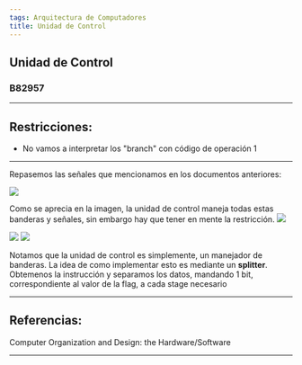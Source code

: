 ```yaml
---
tags: Arquitectura de Computadores
title: Unidad de Control
---
```

## Unidad de Control
### B82957

---
## Restricciones:
 - No vamos a interpretar los "branch" con código de operación 1

---

Repasemos las señales que mencionamos en los documentos anteriores:

![](https://i.imgur.com/F25jvm9.png)


Como se aprecia en la imagen, la unidad de control maneja todas estas banderas y señales, sin embargo hay que tener en mente la restricción.
![](https://i.imgur.com/Hw8pXUp.png)




![](https://i.imgur.com/sPKUu06.png)
![](https://i.imgur.com/GgTOw8l.png)

Notamos que la unidad de control es simplemente, un manejador de banderas. La idea de como implementar esto es mediante un **splitter**. Obtemenos la instrucción y separamos los datos, mandando 1 bit, correspondiente al valor de la flag, a cada stage necesario

---
## Referencias:

Computer Organization and Design: the Hardware/Software

---